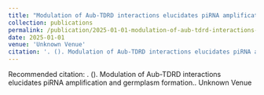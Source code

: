 ```yaml
---
title: "Modulation of Aub-TDRD interactions elucidates piRNA amplification and germplasm formation."
collection: publications
permalink: /publication/2025-01-01-modulation-of-aub-tdrd-interactions-elucidates-pir
date: 2025-01-01
venue: 'Unknown Venue'
citation: '. (). Modulation of Aub-TDRD interactions elucidates piRNA amplification and germplasm formation.. Unknown Venue'
---
```


Recommended citation: . (). Modulation of Aub-TDRD interactions elucidates piRNA amplification and germplasm formation.. Unknown Venue